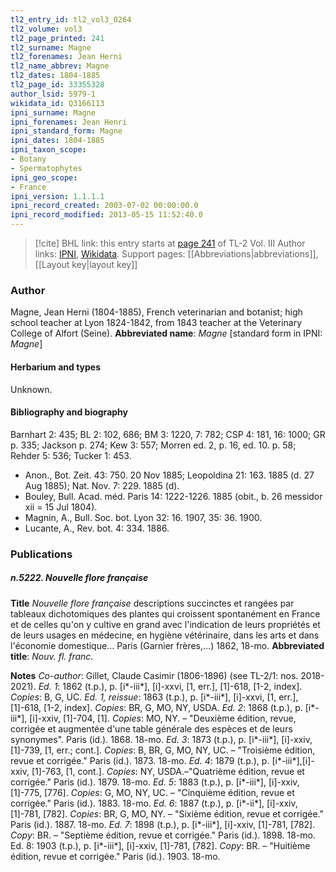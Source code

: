 ```yaml
---
tl2_entry_id: tl2_vol3_0264
tl2_volume: vol3
tl2_page_printed: 241
tl2_surname: Magne
tl2_forenames: Jean Herni
tl2_name_abbrev: Magne
tl2_dates: 1804-1885
tl2_page_id: 33355328
author_lsid: 5979-1
wikidata_id: Q3166113
ipni_surname: Magne
ipni_forenames: Jean Henri
ipni_standard_form: Magne
ipni_dates: 1804-1885
ipni_taxon_scope: 
- Botany
- Spermatophytes
ipni_geo_scope: 
- France
ipni_version: 1.1.1.1
ipni_record_created: 2003-07-02 00:00:00.0
ipni_record_modified: 2013-05-15 11:52:40.0
---
```


> [!cite] BHL link: this entry starts at [page 241](https://www.biodiversitylibrary.org/page/33355328) of TL-2 Vol. III
> Author links: [IPNI](https://www.ipni.org/a/5979-1), [Wikidata](https://www.wikidata.org/wiki/Q3166113). Support pages: [[Abbreviations|abbreviations]], [[Layout key|layout key]]

### Author

Magne, Jean Herni (1804-1885), French veterinarian and botanist; high school teacher at Lyon 1824-1842, from 1843 teacher at the Veterinary College of Alfort (Seine). 
**Abbreviated name**: *Magne* \[standard form in IPNI: *Magne*\]

#### Herbarium and types

Unknown.

#### Bibliography and biography

Barnhart 2: 435; BL 2: 102, 686; BM 3: 1220, 7: 782; CSP 4: 181, 16: 1000; GR p. 335; Jackson p. 274; Kew 3: 557; Morren ed. 2, p. 16, ed. 10. p. 58; Rehder 5: 536; Tucker 1: 453.
- Anon., Bot. Zeit. 43: 750. 20 Nov 1885; Leopoldina 21: 163. 1885 (d. 27 Aug 1885); Nat. Nov. 7: 229. 1885 (d).
- Bouley, Bull. Acad. méd. Paris 14: 1222-1226. 1885 (obit., b. 26 messidor xii = 15 Jul 1804).
- Magnin, A., Bull. Soc. bot. Lyon 32: 16. 1907, 35: 36. 1900.
- Lucante, A., Rev. bot. 4: 334. 1886.

### Publications

##### n.5222. Nouvelle flore française

**Title**
*Nouvelle flore française* descriptions succinctes et rangées par tableaux dichotomiques des plantes qui croissent spontanément en France et de celles qu'on y cultive en grand avec l'indication de leurs propriétés et de leurs usages en médecine, en hygiène vétérinaire, dans les arts et dans l'économie domestique... Paris (Garnier frères,...) 1862, 18-mo.
**Abbreviated title**: *Nouv. fl. franc.*

**Notes**
*Co-author*: Gillet, Claude Casimir (1806-1896) (see TL-2/1: nos. 2018-2021).
*Ed. 1*: 1862 (t.p.), p. \[i\*-iii\*\], \[i\]-xxvi, \[1, err.\], \[1\]-618, \[1-2, index\]. *Copies*: B, G, UC.
*Ed. 1, reissue*: 1863 (t.p.), p. \[i\*-iii\*\], \[i\]-xxvi, \[1, err.\], \[1\]-618, \[1-2, index\]. *Copies*: BR, G, MO, NY, USDA.
*Ed. 2*: 1868 (t.p.), p. \[i\*-iii\*\], \[i\]-xxiv, \[1\]-704, \[1\]. *Copies*: MO, NY. – "Deuxième édition, revue, corrigée et augmentée d'une table générale des espèces et de leurs synonymes". Paris (id.). 1868. 18-mo.
*Ed. 3*: 1873 (t.p.), p. \[i\*-iii\*\], \[i\]-xxiv, \[1\]-739, \[1, err.; cont.\]. *Copies*: B, BR, G, MO, NY, UC. – "Troisième édition, revue et corrigée." Paris (id.). 1873. 18-mo.
*Ed. 4*: 1879 (t.p.), p. \[i\*-iii\*\],\[i\]-xxiv, \[1\]-763, \[1, cont.\]. *Copies*: NY, USDA.–"Quatrième édition, revue et corrigée." Paris (id.). 1879. 18-mo.
*Ed. 5*: 1883 (t.p.), p. \[i\*-iii\*\], \[i\]-xxiv, \[1\]-775, \[776\]. *Copies*: G, MO, NY, UC. – "Cinquième édition, revue et corrigée." Paris (id.). 1883. 18-mo.
*Ed. 6*: 1887 (t.p.), p. \[i\*-ii\*\], \[i\]-xxiv, \[1\]-781, \[782\]. *Copies*: BR, G, MO, NY. – "Sixième édition, revue et corrigée." Paris (id.). 1887. 18-mo.
*Ed. 7*: 1898 (t.p.), p. \[i\*-iii\*\], \[i\]-xxiv, \[1\]-781, \[782\]. *Copy*: BR. – "Septième édition, revue et corrigée." Paris (id.). 1898. 18-mo.
Ed. 8: 1903 (t.p.), p. \[i\*-iii\*\], \[i\]-xxiv, \[1\]-781, \[782\]. *Copy*: BR. – "Huitième édition, revue et corrigée." Paris (id.). 1903. 18-mo.


